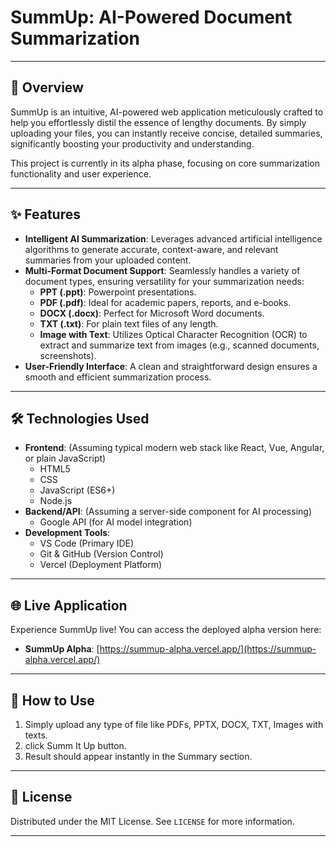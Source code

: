 # SummUp: AI-Powered Document Summarization

---

## 🚀 Overview

SummUp is an intuitive, AI-powered web application meticulously crafted to help you effortlessly distil the essence of lengthy documents. By simply uploading your files, you can instantly receive concise, detailed summaries, significantly boosting your productivity and understanding.

This project is currently in its alpha phase, focusing on core summarization functionality and user experience.

---

## ✨ Features

* **Intelligent AI Summarization**: Leverages advanced artificial intelligence algorithms to generate accurate, context-aware, and relevant summaries from your uploaded content.
* **Multi-Format Document Support**: Seamlessly handles a variety of document types, ensuring versatility for your summarization needs:
    * **PPT (.ppt)**: Powerpoint presentations.
    * **PDF (.pdf)**: Ideal for academic papers, reports, and e-books.
    * **DOCX (.docx)**: Perfect for Microsoft Word documents.
    * **TXT (.txt)**: For plain text files of any length.
    * **Image with Text**: Utilizes Optical Character Recognition (OCR) to extract and summarize text from images (e.g., scanned documents, screenshots).
* **User-Friendly Interface**: A clean and straightforward design ensures a smooth and efficient summarization process.

---

## 🛠 Technologies Used

* **Frontend**: (Assuming typical modern web stack like React, Vue, Angular, or plain JavaScript)
    * HTML5
    * CSS
    * JavaScript (ES6+)
    * Node.js
* **Backend/API**: (Assuming a server-side component for AI processing)
    * Google API (for AI model integration)
* **Development Tools**:
    * VS Code (Primary IDE)
    * Git & GitHub (Version Control)
    * Vercel (Deployment Platform)

---

## 🌐 Live Application

Experience SummUp live! You can access the deployed alpha version here:

* **SummUp Alpha**: [https://summup-alpha.vercel.app/](https://summup-alpha.vercel.app/)

---

## 🚀 How to Use

1. Simply upload any type of file like PDFs, PPTX, DOCX, TXT, Images with texts.
2. click Summ It Up button.
3. Result should appear instantly in the Summary section.

---

## 📄 License

Distributed under the MIT License. See `LICENSE` for more information.

---

